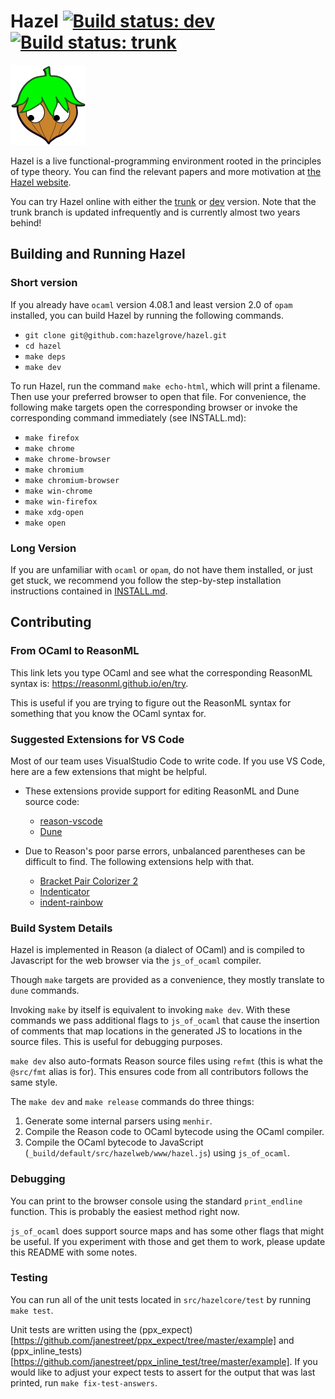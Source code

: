 # Hazel [![Build status: dev](https://img.shields.io/travis/hazelgrove/hazel/dev?label=build:%20dev)](https://travis-ci.org/hazelgrove/hazel) [![Build status: trunk](https://img.shields.io/travis/hazelgrove/hazel/trunk?label=build:%20trunk)](https://travis-ci.org/hazelgrove/hazel)

[![Hazel Mascot](src/hazelweb/www/imgs/hazel-logo.png)](https://hazel.org)

Hazel is a live functional-programming environment rooted in the principles of
type theory. You can find the relevant papers and more motivation at [the Hazel
website](https://hazel.org/).

You can try Hazel online with either the
[trunk](https://hazel.org/build/trunk/index.html) or
[dev](https://hazel.org/build/dev/index.html) version. Note that the trunk
branch is updated infrequently and is currently almost two years behind!

<!-- TODO: include some screenshots / animated GIFs once the UI stabilizes -->

## Building and Running Hazel

### Short version

If you already have `ocaml` version 4.08.1 and least version 2.0 of `opam`
installed, you can build Hazel by running the following commands.

- `git clone git@github.com:hazelgrove/hazel.git`
- `cd hazel`
- `make deps`
- `make dev`

To run Hazel, run the command `make echo-html`, which will print a filename.
Then use your preferred browser to open that file. For convenience, the 
following make targets open the corresponding browser or invoke the
corresponding command immediately (see INSTALL.md):

 - `make firefox`
 - `make chrome`
 - `make chrome-browser`
 - `make chromium`
 - `make chromium-browser`
 - `make win-chrome`
 - `make win-firefox`
 - `make xdg-open`
 - `make open`

### Long Version

If you are unfamiliar with `ocaml` or `opam`, do not have them installed, or
just get stuck, we recommend you follow the step-by-step installation
instructions contained in [INSTALL.md](INSTALL.md).

## Contributing

### From OCaml to ReasonML

This link lets you type OCaml and see what the corresponding ReasonML syntax is:
<https://reasonml.github.io/en/try>.

This is useful if you are trying to figure out the ReasonML syntax for something
that you know the OCaml syntax for.

### Suggested Extensions for VS Code

Most of our team uses VisualStudio Code to write code.  If you use VS Code, here
are a few extensions that might be helpful.

- These extensions provide support for editing ReasonML and Dune source code:

  - [reason-vscode](https://marketplace.visualstudio.com/items?itemName=jaredly.reason-vscode)
  - [Dune](https://marketplace.visualstudio.com/items?itemName=maelvalais.dune)

- Due to Reason's poor parse errors, unbalanced parentheses can be difficult
  to find.  The following extensions help with that.

  - [Bracket Pair Colorizer 2](https://marketplace.visualstudio.com/items?itemName=coenraads.bracket-pair-colorizer-2)
  - [Indenticator](https://marketplace.visualstudio.com/items?itemName=sirtori.indenticator)
  - [indent-rainbow](https://marketplace.visualstudio.com/items?itemName=oderwat.indent-rainbow)

### Build System Details

Hazel is implemented in Reason (a dialect of OCaml) and is compiled to
Javascript for the web browser via the `js_of_ocaml` compiler.

Though `make` targets are provided as a convenience, they mostly translate to
`dune` commands.

Invoking `make` by itself is equivalent to invoking `make dev`. With these
commands we pass additional flags to `js_of_ocaml` that cause the insertion of
comments that map locations in the generated JS to locations in the source
files. This is useful for debugging purposes.

`make dev` also auto-formats Reason source files using `refmt` (this is what the
`@src/fmt` alias is for). This ensures code from all contributors follows the
same style.

The `make dev` and `make release` commands do three things:

1. Generate some internal parsers using `menhir`.
2. Compile the Reason code to OCaml bytecode using the OCaml compiler.
3. Compile the OCaml bytecode to JavaScript
   (`_build/default/src/hazelweb/www/hazel.js`) using `js_of_ocaml`.
   
### Debugging

You can print to the browser console using the standard `print_endline` function. This is probably the easiest method right now.

`js_of_ocaml` does support source maps and has some other flags that might be useful. If you experiment with those and get them to work, please update this README with some notes.

### Testing

You can run all of the unit tests located in `src/hazelcore/test` by running `make test`.

Unit tests are written using the (ppx_expect)[https://github.com/janestreet/ppx_expect/tree/master/example] and (ppx_inline_tests)[https://github.com/janestreet/ppx_inline_test/tree/master/example]. If you would like to adjust your expect tests to assert for the output that was last printed, run `make fix-test-answers`.